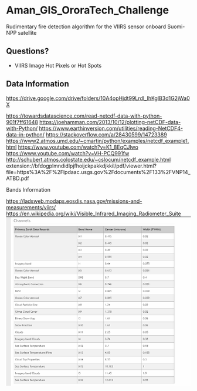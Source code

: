 # Aman_GIS_OroraTech_Challenge
Rudimentary fire detection algorithm for the VIIRS sensor onboard Suomi-NPP satellite


## Questions? 

* VIIRS Image
Hot Pixels or Hot Spots
  

## Data Information 
https://drive.google.com/drive/folders/10A4opHjdt99LrdI_IhKglB3d1G2jWa0X




https://towardsdatascience.com/read-netcdf-data-with-python-901f7ff61648
https://joehamman.com/2013/10/12/plotting-netCDF-data-with-Python/
https://www.earthinversion.com/utilities/reading-NetCDF4-data-in-python/
https://stackoverflow.com/a/28430599/14723389
https://www2.atmos.umd.edu/~cmartin/python/examples/netcdf_example1.html
https://www.youtube.com/watch?v=K1_8EqCJlwo
https://www.youtube.com/watch?v=VH-PCQ991fw
http://schubert.atmos.colostate.edu/~cslocum/netcdf_example.html
extension://bfdogplmndidlpjfhoijckpakkdjkkil/pdf/viewer.html?file=https%3A%2F%2Flpdaac.usgs.gov%2Fdocuments%2F133%2FVNP14_ATBD.pdf


Bands Information 

https://ladsweb.modaps.eosdis.nasa.gov/missions-and-measurements/viirs/
https://en.wikipedia.org/wiki/Visible_Infrared_Imaging_Radiometer_Suite
![img1.png](images/img.png)


